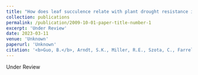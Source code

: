 ```yaml
---
title: "How does leaf succulence relate with plant drought resistance in woody shrubs? "
collection: publications
permalink: /publication/2009-10-01-paper-title-number-1
excerpt: 'Under Review'
date: 2023-03-11
venue: 'Unknown'
paperurl: 'Unknown'
citation: '<b>Guo, B.</b>, Arndt, S.K., Miller, R.E., Szota, C., Farrell C. (2021). &quot;<i>How does leaf succulence relate with plant drought resistance in woody shrubs? </i>.&quot; <i>Under Review</i>.'
---
```

Under Review
